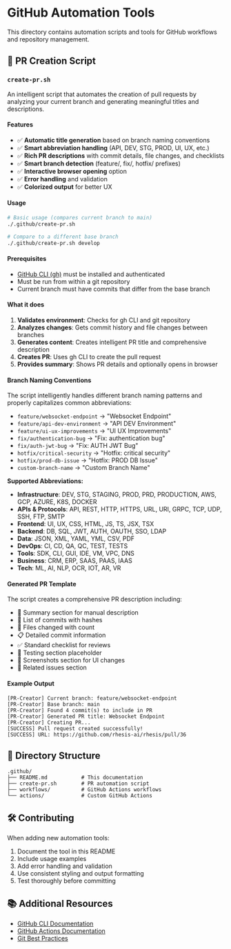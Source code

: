 # GitHub Automation Tools

This directory contains automation scripts and tools for GitHub workflows and repository management.

## 🚀 PR Creation Script

### `create-pr.sh`

An intelligent script that automates the creation of pull requests by analyzing your current branch and generating meaningful titles and descriptions.

#### Features

- ✅ **Automatic title generation** based on branch naming conventions
- ✅ **Smart abbreviation handling** (API, DEV, STG, PROD, UI, UX, etc.)
- ✅ **Rich PR descriptions** with commit details, file changes, and checklists
- ✅ **Smart branch detection** (feature/, fix/, hotfix/ prefixes)
- ✅ **Interactive browser opening** option
- ✅ **Error handling** and validation
- ✅ **Colorized output** for better UX

#### Usage

```bash
# Basic usage (compares current branch to main)
./.github/create-pr.sh

# Compare to a different base branch
./.github/create-pr.sh develop
```

#### Prerequisites

- [GitHub CLI (gh)](https://cli.github.com/) must be installed and authenticated
- Must be run from within a git repository
- Current branch must have commits that differ from the base branch

#### What it does

1. **Validates environment**: Checks for gh CLI and git repository
2. **Analyzes changes**: Gets commit history and file changes between branches
3. **Generates content**: Creates intelligent PR title and comprehensive description
4. **Creates PR**: Uses gh CLI to create the pull request
5. **Provides summary**: Shows PR details and optionally opens in browser

#### Branch Naming Conventions

The script intelligently handles different branch naming patterns and properly capitalizes common abbreviations:

- `feature/websocket-endpoint` → "Websocket Endpoint"
- `feature/api-dev-environment` → "API DEV Environment"
- `feature/ui-ux-improvements` → "UI UX Improvements"
- `fix/authentication-bug` → "Fix: authentication bug"
- `fix/auth-jwt-bug` → "Fix: AUTH JWT Bug"
- `hotfix/critical-security` → "Hotfix: critical security"
- `hotfix/prod-db-issue` → "Hotfix: PROD DB Issue"
- `custom-branch-name` → "Custom Branch Name"

**Supported Abbreviations:**
- **Infrastructure**: DEV, STG, STAGING, PROD, PRD, PRODUCTION, AWS, GCP, AZURE, K8S, DOCKER
- **APIs & Protocols**: API, REST, HTTP, HTTPS, URL, URI, GRPC, TCP, UDP, SSH, FTP, SMTP
- **Frontend**: UI, UX, CSS, HTML, JS, TS, JSX, TSX
- **Backend**: DB, SQL, JWT, AUTH, OAUTH, SSO, LDAP
- **Data**: JSON, XML, YAML, YML, CSV, PDF
- **DevOps**: CI, CD, QA, QC, TEST, TESTS
- **Tools**: SDK, CLI, GUI, IDE, VM, VPC, DNS
- **Business**: CRM, ERP, SAAS, PAAS, IAAS
- **Tech**: ML, AI, NLP, OCR, IOT, AR, VR

#### Generated PR Template

The script creates a comprehensive PR description including:

- 📝 Summary section for manual description
- 🔄 List of commits with hashes
- 📁 Files changed with count
- 📋 Detailed commit information
- ✅ Standard checklist for reviews
- 🧪 Testing section placeholder
- 📸 Screenshots section for UI changes
- 🔗 Related issues section

#### Example Output

```
[PR-Creator] Current branch: feature/websocket-endpoint
[PR-Creator] Base branch: main
[PR-Creator] Found 4 commit(s) to include in PR
[PR-Creator] Generated PR title: Websocket Endpoint
[PR-Creator] Creating PR...
[SUCCESS] Pull request created successfully!
[SUCCESS] URL: https://github.com/rhesis-ai/rhesis/pull/36
```

## 📁 Directory Structure

```
.github/
├── README.md           # This documentation
├── create-pr.sh        # PR automation script
├── workflows/          # GitHub Actions workflows
└── actions/            # Custom GitHub Actions
```

## 🛠 Contributing

When adding new automation tools:

1. Document the tool in this README
2. Include usage examples
3. Add error handling and validation
4. Use consistent styling and output formatting
5. Test thoroughly before committing

## 📚 Additional Resources

- [GitHub CLI Documentation](https://cli.github.com/manual/)
- [GitHub Actions Documentation](https://docs.github.com/en/actions)
- [Git Best Practices](https://git-scm.com/book/en/v2) 